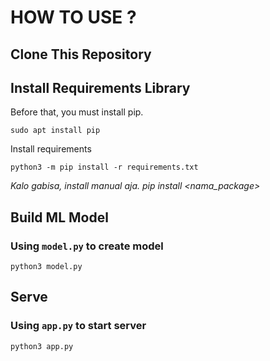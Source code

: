 # HOW TO USE ?

## Clone This Repository

## Install Requirements Library

Before that, you must install pip.

```
sudo apt install pip
```

Install requirements

```
python3 -m pip install -r requirements.txt
```

_Kalo gabisa, install manual aja. pip install <nama_package>_

## Build ML Model

### Using ```model.py``` to create model

```
python3 model.py
```

## Serve

### Using ```app.py``` to start server

```
python3 app.py
```
